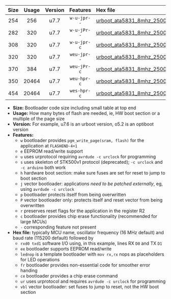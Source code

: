 |Size|Usage|Version|Features|Hex file|
|:-:|:-:|:-:|:-:|:--|
|254|256|u7.7|`w-u-jpr--`|[urboot_ata5831_8mhz_250000bps_rxb0_txb1_ur_vbl.hex](https://raw.githubusercontent.com/stefanrueger/urboot.hex/main/mcus/ata5831/fcpu_8mhz/250000_bps/urboot_ata5831_8mhz_250000bps_rxb0_txb1_ur_vbl.hex)|
|282|320|u7.7|`w-u-jPr--`|[urboot_ata5831_8mhz_250000bps_rxb0_txb1_lednop_fr_ur_vbl.hex](https://raw.githubusercontent.com/stefanrueger/urboot.hex/main/mcus/ata5831/fcpu_8mhz/250000_bps/urboot_ata5831_8mhz_250000bps_rxb0_txb1_lednop_fr_ur_vbl.hex)|
|308|320|u7.7|`w-u-jpr-c`|[urboot_ata5831_8mhz_250000bps_rxb0_txb1_lednop_fr_ce_ur_vbl.hex](https://raw.githubusercontent.com/stefanrueger/urboot.hex/main/mcus/ata5831/fcpu_8mhz/250000_bps/urboot_ata5831_8mhz_250000bps_rxb0_txb1_lednop_fr_ce_ur_vbl.hex)|
|320|320|u7.7|`weu-jpr--`|[urboot_ata5831_8mhz_250000bps_rxb0_txb1_ee_ur_vbl.hex](https://raw.githubusercontent.com/stefanrueger/urboot.hex/main/mcus/ata5831/fcpu_8mhz/250000_bps/urboot_ata5831_8mhz_250000bps_rxb0_txb1_ee_ur_vbl.hex)|
|370|384|u7.7|`weu-jPr-c`|[urboot_ata5831_8mhz_250000bps_rxb0_txb1_ee_lednop_fr_ce_ur_vbl.hex](https://raw.githubusercontent.com/stefanrueger/urboot.hex/main/mcus/ata5831/fcpu_8mhz/250000_bps/urboot_ata5831_8mhz_250000bps_rxb0_txb1_ee_lednop_fr_ce_ur_vbl.hex)|
|350|20464|u7.7|`weu-hpr-c`|[urboot_ata5831_8mhz_250000bps_rxb0_txb1_ee_lednop_fr_ce_ur.hex](https://raw.githubusercontent.com/stefanrueger/urboot.hex/main/mcus/ata5831/fcpu_8mhz/250000_bps/urboot_ata5831_8mhz_250000bps_rxb0_txb1_ee_lednop_fr_ce_ur.hex)|
|454|20464|u7.7|`wes-hpr-c`|[urboot_ata5831_8mhz_250000bps_rxb0_txb1_ee_lednop_fr_ce.hex](https://raw.githubusercontent.com/stefanrueger/urboot.hex/main/mcus/ata5831/fcpu_8mhz/250000_bps/urboot_ata5831_8mhz_250000bps_rxb0_txb1_ee_lednop_fr_ce.hex)|

- **Size:** Bootloader code size including small table at top end
- **Usage:** How many bytes of flash are needed, ie, HW boot section or a multiple of the page size
- **Version:** For example, u7.6 is an urboot version, o5.2 is an optiboot version
- **Features:**
  + `w` bootloader provides `pgm_write_page(sram, flash)` for the application at `FLASHEND-4+1`
  + `e` EEPROM read/write support
  + `u` uses urprotocol requiring `avrdude -c urclock` for programming
  + `s` uses skeleton of STK500v1 protocol (deprecated); `-c urclock` and `-c arduino` both work
  + `h` hardware boot section: make sure fuses are set for reset to jump to boot section
  + `j` vector bootloader: applications *need to be patched externally*, eg, using `avrdude -c urclock`
  + `p` bootloader protects itself from being overwritten
  + `P` vector bootloader only: protects itself and reset vector from being overwritten
  + `r` preserves reset flags for the application in the register R2
  + `c` bootloader provides chip erase functionality (recommended for large MCUs)
  + `-` corresponding feature not present
- **Hex file:** typically MCU name, oscillator frequency (16 MHz default) and baud rate (115200 default) followed by
  + `rxd0 txd1` software I/O using, in this example, lines RX `D0` and TX `D1`
  + `ee` bootloader supports EEPROM read/write
  + `lednop` is a template bootloader with `mov rx,rx` nops as placeholders for LED operations
  + `fr` bootloader provides non-essential code for smoother error handing
  + `ce` bootloader provides a chip erase command
  + `ur` uses urprotocol and requires `avrdude -c urclock` for programming
  + `vbl` vector bootloader: set fuses to jump to reset, not the HW boot section

